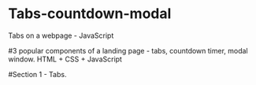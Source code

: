 # Tabs-countdown-modal
Tabs on a webpage - JavaScript

#3 popular components of a landing page - tabs, countdown timer, modal window. 
HTML + CSS + JavaScript

#Section 1 - Tabs.

